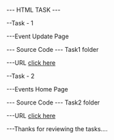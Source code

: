 --- HTML TASK ---

--Task - 1

---Event Update Page

--- Source Code --- Task1 folder

---URL [click here](http://127.0.0.1:5500/task1/index.html)

--Task - 2

---Events Home Page

--- Source Code --- Task2 folder

---URL [click here](http://127.0.0.1:5500/task2/index.html)

---Thanks for reviewing the tasks....